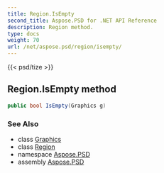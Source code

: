 ```yaml
---
title: Region.IsEmpty
second_title: Aspose.PSD for .NET API Reference
description: Region method. 
type: docs
weight: 70
url: /net/aspose.psd/region/isempty/
---
```

{{< psd/tize >}}
## Region.IsEmpty method

```csharp
public bool IsEmpty(Graphics g)
```

### See Also

* class [Graphics](../../graphics/)
* class [Region](../)
* namespace [Aspose.PSD](../../region/)
* assembly [Aspose.PSD](../../../)


